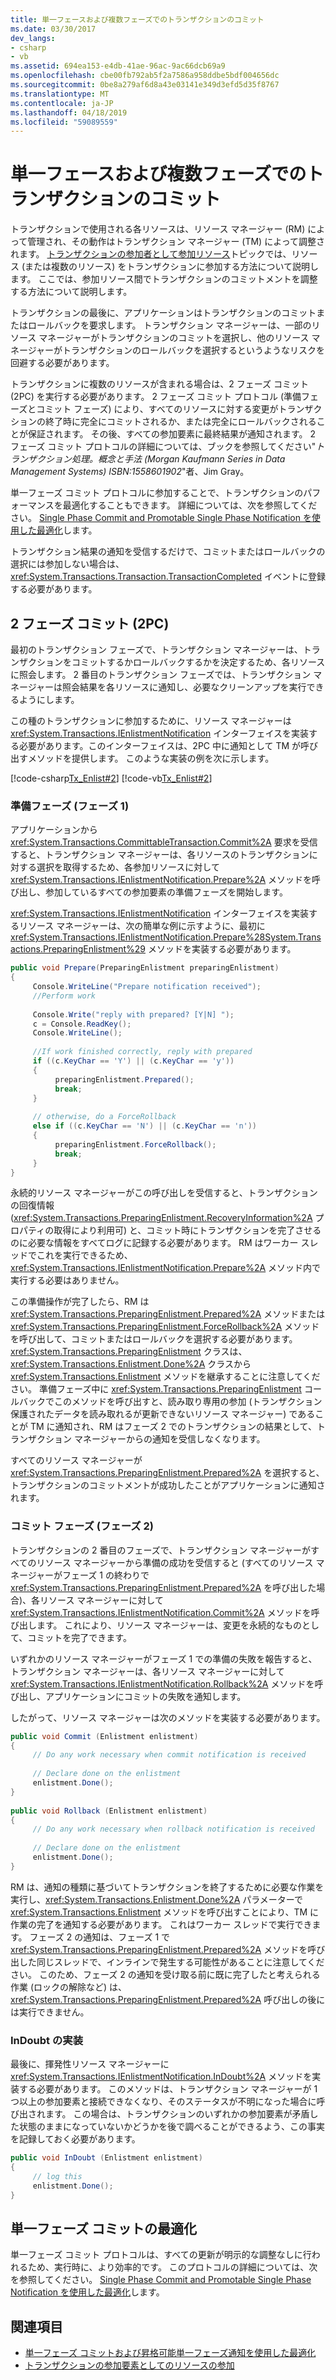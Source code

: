 ```yaml
---
title: 単一フェースおよび複数フェーズでのトランザクションのコミット
ms.date: 03/30/2017
dev_langs:
- csharp
- vb
ms.assetid: 694ea153-e4db-41ae-96ac-9ac66dcb69a9
ms.openlocfilehash: cbe00fb792ab5f2a7586a958ddbe5bdf004656dc
ms.sourcegitcommit: 0be8a279af6d8a43e03141e349d3efd5d35f8767
ms.translationtype: MT
ms.contentlocale: ja-JP
ms.lasthandoff: 04/18/2019
ms.locfileid: "59089559"
---
```

# <a name="committing-a-transaction-in-single-phase-and-multi-phase"></a>単一フェースおよび複数フェーズでのトランザクションのコミット
トランザクションで使用される各リソースは、リソース マネージャー (RM) によって管理され、その動作はトランザクション マネージャー (TM) によって調整されます。 [トランザクションの参加者として参加リソース](../../../../docs/framework/data/transactions/enlisting-resources-as-participants-in-a-transaction.md)トピックでは、リソース (または複数のリソース) をトランザクションに参加する方法について説明します。 ここでは、参加リソース間でトランザクションのコミットメントを調整する方法について説明します。  
  
 トランザクションの最後に、アプリケーションはトランザクションのコミットまたはロールバックを要求します。 トランザクション マネージャーは、一部のリソース マネージャーがトランザクションのコミットを選択し、他のリソース マネージャーがトランザクションのロールバックを選択するというようなリスクを回避する必要があります。  
  
 トランザクションに複数のリソースが含まれる場合は、2 フェーズ コミット (2PC) を実行する必要があります。 2 フェーズ コミット プロトコル (準備フェーズとコミット フェーズ) により、すべてのリソースに対する変更がトランザクションの終了時に完全にコミットされるか、または完全にロールバックされることが保証されます。 その後、すべての参加要素に最終結果が通知されます。 2 フェーズ コミット プロトコルの詳細については、ブックを参照してください"*トランザクション処理。概念と手法 (Morgan Kaufmann Series in Data Management Systems) ISBN:1558601902*"者、Jim Gray。  
  
 単一フェーズ コミット プロトコルに参加することで、トランザクションのパフォーマンスを最適化することもできます。 詳細については、次を参照してください。 [Single Phase Commit and Promotable Single Phase Notification を使用した最適化](../../../../docs/framework/data/transactions/optimization-spc-and-promotable-spn.md)します。  
  
 トランザクション結果の通知を受信するだけで、コミットまたはロールバックの選択には参加しない場合は、<xref:System.Transactions.Transaction.TransactionCompleted> イベントに登録する必要があります。  
  
## <a name="two-phase-commit-2pc"></a>2 フェーズ コミット (2PC)  
 最初のトランザクション フェーズで、トランザクション マネージャーは、トランザクションをコミットするかロールバックするかを決定するため、各リソースに照会します。 2 番目のトランザクション フェーズでは、トランザクション マネージャーは照会結果を各リソースに通知し、必要なクリーンアップを実行できるようにします。  
  
 この種のトランザクションに参加するために、リソース マネージャーは <xref:System.Transactions.IEnlistmentNotification> インターフェイスを実装する必要があります。このインターフェイスは、2PC 中に通知として TM が呼び出すメソッドを提供します。  このような実装の例を次に示します。  
  
 [!code-csharp[Tx_Enlist#2](../../../../samples/snippets/csharp/VS_Snippets_CFX/tx_enlist/cs/enlist.cs#2)]
 [!code-vb[Tx_Enlist#2](../../../../samples/snippets/visualbasic/VS_Snippets_CFX/tx_enlist/vb/enlist.vb#2)]  
  
### <a name="prepare-phase-phase-1"></a>準備フェーズ (フェーズ 1)  
 アプリケーションから <xref:System.Transactions.CommittableTransaction.Commit%2A> 要求を受信すると、トランザクション マネージャーは、各リソースのトランザクションに対する選択を取得するため、各参加リソースに対して <xref:System.Transactions.IEnlistmentNotification.Prepare%2A> メソッドを呼び出し、参加しているすべての参加要素の準備フェーズを開始します。  
  
 <xref:System.Transactions.IEnlistmentNotification> インターフェイスを実装するリソース マネージャーは、次の簡単な例に示すように、最初に <xref:System.Transactions.IEnlistmentNotification.Prepare%28System.Transactions.PreparingEnlistment%29> メソッドを実装する必要があります。  
  
```csharp
public void Prepare(PreparingEnlistment preparingEnlistment)  
{  
     Console.WriteLine("Prepare notification received");  
     //Perform work  
  
     Console.Write("reply with prepared? [Y|N] ");  
     c = Console.ReadKey();  
     Console.WriteLine();  
  
     //If work finished correctly, reply with prepared  
     if ((c.KeyChar == 'Y') || (c.KeyChar == 'y'))  
     {  
          preparingEnlistment.Prepared();  
          break;  
     }  
  
     // otherwise, do a ForceRollback  
     else if ((c.KeyChar == 'N') || (c.KeyChar == 'n'))  
     {  
          preparingEnlistment.ForceRollback();  
          break;  
     }  
}  
```  
  
 永続的リソース マネージャーがこの呼び出しを受信すると、トランザクションの回復情報 (<xref:System.Transactions.PreparingEnlistment.RecoveryInformation%2A> プロパティの取得により利用可) と、コミット時にトランザクションを完了させるのに必要な情報をすべてログに記録する必要があります。 RM はワーカー スレッドでこれを実行できるため、<xref:System.Transactions.IEnlistmentNotification.Prepare%2A> メソッド内で実行する必要はありません。  
  
 この準備操作が完了したら、RM は <xref:System.Transactions.PreparingEnlistment.Prepared%2A> メソッドまたは <xref:System.Transactions.PreparingEnlistment.ForceRollback%2A> メソッドを呼び出して、コミットまたはロールバックを選択する必要があります。 <xref:System.Transactions.PreparingEnlistment> クラスは、<xref:System.Transactions.Enlistment.Done%2A> クラスから <xref:System.Transactions.Enlistment> メソッドを継承することに注意してください。 準備フェーズ中に <xref:System.Transactions.PreparingEnlistment> コールバックでこのメソッドを呼び出すと、読み取り専用の参加 (トランザクション保護されたデータを読み取れるが更新できないリソース マネージャー) であることが TM に通知され、RM はフェーズ 2 でのトランザクションの結果として、トランザクション マネージャーからの通知を受信しなくなります。  
  
 すべてのリソース マネージャーが <xref:System.Transactions.PreparingEnlistment.Prepared%2A> を選択すると、トランザクションのコミットメントが成功したことがアプリケーションに通知されます。  
  
### <a name="commit-phase-phase-2"></a>コミット フェーズ (フェーズ 2)  
 トランザクションの 2 番目のフェーズで、トランザクション マネージャーがすべてのリソース マネージャーから準備の成功を受信すると (すべてのリソース マネージャーがフェーズ 1 の終わりで <xref:System.Transactions.PreparingEnlistment.Prepared%2A> を呼び出した場合)、各リソース マネージャーに対して <xref:System.Transactions.IEnlistmentNotification.Commit%2A> メソッドを呼び出します。 これにより、リソース マネージャーは、変更を永続的なものとして、コミットを完了できます。  
  
 いずれかのリソース マネージャーがフェーズ 1 での準備の失敗を報告すると、トランザクション マネージャーは、各リソース マネージャーに対して <xref:System.Transactions.IEnlistmentNotification.Rollback%2A> メソッドを呼び出し、アプリケーションにコミットの失敗を通知します。  
  
 したがって、リソース マネージャーは次のメソッドを実装する必要があります。  
  
```csharp
public void Commit (Enlistment enlistment)  
{  
     // Do any work necessary when commit notification is received  
  
     // Declare done on the enlistment  
     enlistment.Done();  
}  
  
public void Rollback (Enlistment enlistment)  
{  
     // Do any work necessary when rollback notification is received  
  
     // Declare done on the enlistment    
     enlistment.Done();    
}  
```  
  
 RM は、通知の種類に基づいてトランザクションを終了するために必要な作業を実行し、<xref:System.Transactions.Enlistment.Done%2A> パラメーターで <xref:System.Transactions.Enlistment> メソッドを呼び出すことにより、TM に作業の完了を通知する必要があります。 これはワーカー スレッドで実行できます。 フェーズ 2 の通知は、フェーズ 1 で <xref:System.Transactions.PreparingEnlistment.Prepared%2A> メソッドを呼び出した同じスレッドで、インラインで発生する可能性があることに注意してください。 このため、フェーズ 2 の通知を受け取る前に既に完了したと考えられる作業 (ロックの解除など) は、<xref:System.Transactions.PreparingEnlistment.Prepared%2A> 呼び出しの後には実行できません。  
  
### <a name="implementing-indoubt"></a>InDoubt の実装  
 最後に、揮発性リソース マネージャーに <xref:System.Transactions.IEnlistmentNotification.InDoubt%2A> メソッドを実装する必要があります。 このメソッドは、トランザクション マネージャーが 1 つ以上の参加要素と接続できなくなり、そのステータスが不明になった場合に呼び出されます。 この場合は、トランザクションのいずれかの参加要素が矛盾した状態のままになっていないかどうかを後で調べることができるよう、この事実を記録しておく必要があります。  
  
```csharp
public void InDoubt (Enlistment enlistment)  
{  
     // log this  
     enlistment.Done();  
}  
```  
  
## <a name="single-phase-commit-optimization"></a>単一フェーズ コミットの最適化  
 単一フェーズ コミット プロトコルは、すべての更新が明示的な調整なしに行われるため、実行時に、より効率的です。 このプロトコルの詳細については、次を参照してください。 [Single Phase Commit and Promotable Single Phase Notification を使用した最適化](../../../../docs/framework/data/transactions/optimization-spc-and-promotable-spn.md)します。  
  
## <a name="see-also"></a>関連項目

- [単一フェーズ コミットおよび昇格可能単一フェーズ通知を使用した最適化](../../../../docs/framework/data/transactions/optimization-spc-and-promotable-spn.md)
- [トランザクションの参加要素としてのリソースの参加](../../../../docs/framework/data/transactions/enlisting-resources-as-participants-in-a-transaction.md)
